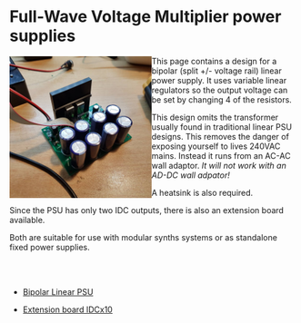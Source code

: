 # Full-Wave Voltage Multiplier power supplies

<img src="AdjustablePSU/doc/AdjustablePSU_Assembled.jpg" align="left" height="250" width="250" >


This page contains a design for a bipolar (split +/- voltage rail) linear power supply. It uses variable linear regulators so the output voltage can be set by changing 4 of the resistors.

This design omits the transformer usually found in traditional linear PSU designs. This removes the danger of exposing yourself to lives 240VAC mains. Instead it runs from an AC-AC wall adaptor. *It will not work with an AD-DC wall adpator!*

A heatsink is also required. 

Since the PSU has only two IDC outputs, there is also an extension board available.

Both are suitable for use with modular synths systems or as standalone fixed power supplies.

<BR><BR>

- [Bipolar Linear PSU](Var2IDC.md)

- [Extension board IDCx10](Ext10IDC.md)

